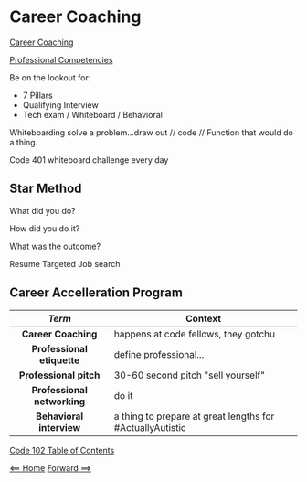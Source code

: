 # Career Coaching

[Career Coaching](https://codefellows.github.io/common_curriculum/career_coaching/)

[Professional Competencies](https://codefellows.github.io/common_curriculum/career_coaching/common/professional-competencies)
 
 Be on the lookout  for:
+ 7 Pillars
+ Qualifying Interview
+ Tech exam / Whiteboard / Behavioral

Whiteboarding solve a problem...draw out // code //
Function that would do a thing.

Code 401 whiteboard challenge every day

## Star Method

What did you do?

How did you do it?

What was the outcome?

Resume Targeted Job search

## Career Accelleration Program



| ***Term*** | Context | 
|  :----: |  ----  |   
|  **Career Coaching**  | happens at code fellows, they gotchu |
|  **Professional etiquette**  | define professional... | 
|  **Professional pitch**  | 30-60 second pitch "sell yourself" |
|  **Professional networking**  | do it |
|  **Behavioral interview**  | a thing to prepare at great lengths for #ActuallyAutistic |

[Code 102 Table of Contents](CodeFellows_102.md)

[<== Home](README.md) [Forward ==>](404)
